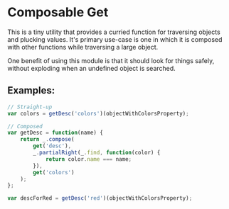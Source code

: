 # Composable Get
This is a tiny utility that provides a curried function for traversing objects and
plucking values. It's primary use-case is one in which it is composed with other
functions while traversing a large object.

One benefit of using this module is that it should look for things safely,
without exploding when an undefined object is searched.

## Examples:
```javascript
// Straight-up
var colors = getDesc('colors')(objectWithColorsProperty);

// Composed
var getDesc = function(name) {
    return _.compose(
        get('desc'),
        _.partialRight(_.find, function(color) {
            return color.name === name;
        }),
        get('colors')
    );
};

var descForRed = getDesc('red')(objectWithColorsProperty);
```
